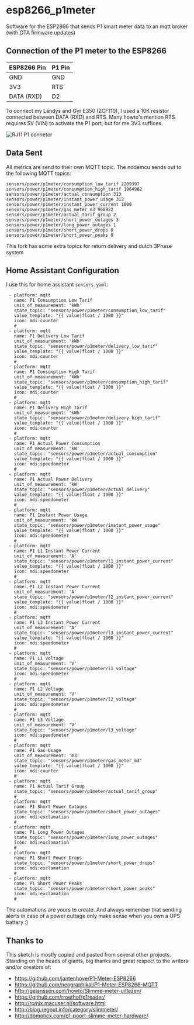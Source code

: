 # esp8266_p1meter

Software for the ESP2866 that sends P1 smart meter data to an mqtt broker (with OTA firmware updates)

## Connection of the P1 meter to the ESP8266

| ESP8266 Pin | P1 Pin |
| ----        | ----   |
| GND         | GND    |
| 3V3         | RTS    |
| DATA (RXD)  | D2     |

To connect my Landys and Gyr E350 (ZCF110), I used a 10K resistor connected between DATA (RXD) and RTS.
Many howto's mention RTS requires 5V (VIN) to activate the P1 port, but for me 3V3 suffices.

![RJ11 P1 connetor](http://gejanssen.com/howto/Slimme-meter-uitlezen/RJ11-pinout.png)



## Data Sent

All metrics are send to their own MQTT topic.
The nodemcu sends out to the following MQTT topics:

```
sensors/power/p1meter/consumption_low_tarif 2209397
sensors/power/p1meter/consumption_high_tarif 1964962
sensors/power/p1meter/actual_consumption 313
sensors/power/p1meter/instant_power_usage 313
sensors/power/p1meter/instant_power_current 1000
sensors/power/p1meter/gas_meter_m3 968922
sensors/power/p1meter/actual_tarif_group 2
sensors/power/p1meter/short_power_outages 3
sensors/power/p1meter/long_power_outages 1
sensors/power/p1meter/short_power_drops 0
sensors/power/p1meter/short_power_peaks 0
```

This fork has some extra topics for return delivery and dutch 3Phase system

## Home Assistant Configuration

I use this for home assistant `sensors.yaml`:

```
 - platform: mqtt
   name: P1 Consumption Low Tarif
   unit_of_measurement: 'kWh'
   state_topic: "sensors/power/p1meter/consumption_low_tarif"
   value_template: "{{ value|float / 1000 }}"
   icon: mdi:counter
   #
 - platform: mqtt
   name: P1 Delivery Low Tarif
   unit_of_measurement: 'kWh'
   state_topic: "sensors/power/p1meter/delivery_low_tarif"
   value_template: "{{ value|float / 1000 }}"
   icon: mdi:counter
   #
 - platform: mqtt
   name: P1 Consumption High Tarif
   unit_of_measurement: 'kWh'
   state_topic: "sensors/power/p1meter/consumption_high_tarif"
   value_template: "{{ value|float / 1000 }}"
   icon: mdi:counter
   #
 - platform: mqtt
   name: P1 Delivery High Tarif
   unit_of_measurement: 'kWh'
   state_topic: "sensors/power/p1meter/delivery_high_tarif"
   value_template: "{{ value|float / 1000 }}"
   icon: mdi:counter
   #
 - platform: mqtt
   name: P1 Actual Power Consumption
   unit_of_measurement: 'kW'
   state_topic: "sensors/power/p1meter/actual_consumption"
   value_template: "{{ value|float / 1000 }}"
   icon: mdi:speedometer
   #
 - platform: mqtt
   name: P1 Actual Power Delivery
   unit_of_measurement: 'kW'
   state_topic: "sensors/power/p1meter/actual_delivery"
   value_template: "{{ value|float / 1000 }}"
   icon: mdi:speedometer
   #
 - platform: mqtt
   name: P1 Instant Power Usage
   unit_of_measurement: 'kW'
   state_topic: "sensors/power/p1meter/instant_power_usage"
   value_template: "{{ value|float / 1000 }}"
   icon: mdi:speedometer
   #
 - platform: mqtt
   name: P1 L1 Instant Power Current
   unit_of_measurement: 'A'
   state_topic: "sensors/power/p1meter/l1_instant_power_current"
   value_template: "{{ value|float / 1000 }}"
   icon: mdi:speedometer
   #
 - platform: mqtt
   name: P1 L2 Instant Power Current
   unit_of_measurement: 'A'
   state_topic: "sensors/power/p1meter/l2_instant_power_current"
   value_template: "{{ value|float / 1000 }}"
   icon: mdi:speedometer
   #
 - platform: mqtt
   name: P1 L3 Instant Power Current
   unit_of_measurement: 'A'
   state_topic: "sensors/power/p1meter/l3_instant_power_current"
   value_template: "{{ value|float / 1000 }}"
   icon: mdi:speedometer
   #   
 - platform: mqtt
   name: P1 L1 Voltage
   unit_of_measurement: 'V'   
   state_topic: "sensors/power/p1meter/l1_voltage"
   icon: mdi:speedometer
   #
 - platform: mqtt
   name: P1 L2 Voltage
   unit_of_measurement: 'V'   
   state_topic: "sensors/power/p1meter/l2_voltage"
   icon: mdi:speedometer
   #
 - platform: mqtt
   name: P1 L3 Voltage
   unit_of_measurement: 'V'   
   state_topic: "sensors/power/p1meter/l3_voltage"
   icon: mdi:speedometer
   #
 - platform: mqtt
   name: P1 Gas Usage
   unit_of_measurement: 'm3'
   state_topic: "sensors/power/p1meter/gas_meter_m3"
   value_template: "{{ value|float / 1000 }}"
   icon: mdi:counter
   #
 - platform: mqtt
   name: P1 Actual Tarif Group
   state_topic: "sensors/power/p1meter/actual_tarif_group"
   #
 - platform: mqtt
   name: P1 Short Power Outages
   state_topic: "sensors/power/p1meter/short_power_outages"
   icon: mdi:exclamation
   #
 - platform: mqtt
   name: P1 Long Power Outages
   state_topic: "sensors/power/p1meter/long_power_outages"
   icon: mdi:exclamation
   #
 - platform: mqtt
   name: P1 Short Power Drops
   state_topic: "sensors/power/p1meter/short_power_drops"
   icon: mdi:exclamation
   #
 - platform: mqtt
   name: P1 Short Power Peaks
   state_topic: "sensors/power/p1meter/short_power_peaks"
   icon: mdi:exclamation
   #
```

The automations are yours to create.
And always remember that sending alerts in case of a power outtage only make sense when you own a UPS battery :)


## Thanks to

This sketch is mostly copied and pasted from several other projects.
Standing on the heads of giants, big thanks and great respect to the writers and/or creators of:

- https://github.com/jantenhove/P1-Meter-ESP8266
- https://github.com/neographikal/P1-Meter-ESP8266-MQTT
- http://gejanssen.com/howto/Slimme-meter-uitlezen/
- https://github.com/rroethof/p1reader/
- http://romix.macuser.nl/software.html
- http://blog.regout.info/category/slimmeter/
- http://domoticx.com/p1-poort-slimme-meter-hardware/
